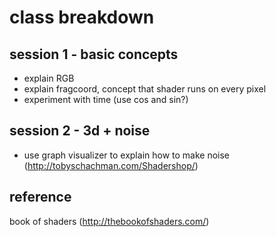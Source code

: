 # class breakdown
## session 1 - basic concepts
* explain RGB
* explain fragcoord, concept that shader runs on every pixel
* experiment with time (use cos and sin?)
  
## session 2 - 3d + noise
* use graph visualizer to explain how to make noise (http://tobyschachman.com/Shadershop/)

## reference
book of shaders (http://thebookofshaders.com/)
